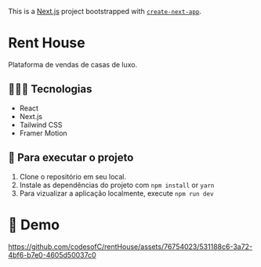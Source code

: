 This is a [Next.js](https://nextjs.org/) project bootstrapped with [`create-next-app`](https://github.com/vercel/next.js/tree/canary/packages/create-next-app).

# Rent House
  Plataforma de vendas de casas de luxo.

## 👨🏾‍💻 Tecnologias
* React
* Next.js
* Tailwind CSS
* Framer Motion

## 🚦 Para executar o projeto
1. Clone o repositório em seu local.
2. Instale as dependências do projeto com ``npm install`` or ``yarn``
3. Para vizualizar a aplicação localmente, execute ``npm run dev``


# 🍿 Demo
https://github.com/codesofC/rentHouse/assets/76754023/531188c6-3a72-4bf6-b7e0-4605d50037c0


